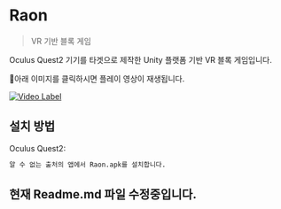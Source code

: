 # Raon
> VR 기반 블록 게임 

Oculus Quest2 기기를 타겟으로 제작한 Unity 플랫폼 기반 VR 블록 게임입니다.

🔻아래 이미지를 클릭하시면 플레이 영상이 재생됩니다.

[![Video Label](http://img.youtube.com/vi/OM1x0wkg4QQ/0.jpg)](https://youtu.be/OM1x0wkg4QQ)

## 설치 방법

Oculus Quest2:

```sh
알 수 없는 출처의 앱에서 Raon.apk를 설치합니다.
```

## 현재 Readme.md 파일 수정중입니다.

[npm-image]: https://img.shields.io/npm/v/datadog-metrics.svg?style=flat-square
[npm-url]: https://npmjs.org/package/datadog-metrics
[npm-downloads]: https://img.shields.io/npm/dm/datadog-metrics.svg?style=flat-square
[travis-image]: https://img.shields.io/travis/dbader/node-datadog-metrics/master.svg?style=flat-square
[travis-url]: https://travis-ci.org/dbader/node-datadog-metrics
[wiki]: https://github.com/yourname/yourproject/wiki
